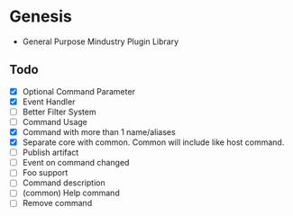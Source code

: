 # Genesis

- General Purpose Mindustry Plugin Library

## Todo

- [x] Optional Command Parameter
- [x] Event Handler
- [ ] Better Filter System
- [ ] Command Usage
- [x] Command with more than 1 name/aliases
- [x] Separate core with common. Common will include like host command.
- [ ] Publish artifact
- [ ] Event on command changed
- [ ] Foo support
- [ ] Command description
- [ ] (common) Help command
- [ ] Remove command